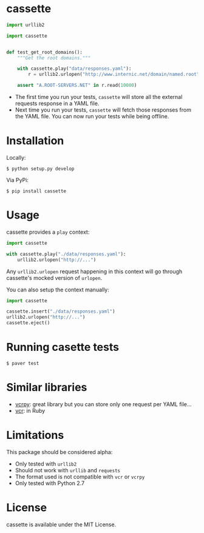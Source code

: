 cassette
========

```python
import urllib2

import cassette


def test_get_root_domains():
    """Get the root domains."""

    with cassette.play("data/responses.yaml"):
        r = urllib2.urlopen("http://www.internic.net/domain/named.root")

    assert "A.ROOT-SERVERS.NET" in r.read(10000)
```

* The first time you run your tests, `cassette` will store all the external
  requests response in a YAML file.
* Next time you run your tests, `cassette` will fetch those responses from the
  YAML file. You can now run your tests while being offline.

Installation
============

Locally:

    $ python setup.py develop

Via PyPi:

    $ pip install cassette

Usage
=====

cassette provides a `play` context:

```python
import cassette

with cassette.play("./data/responses.yaml"):
    urllib2.urlopen("http://...")
```

Any `urllib2.urlopen` request happening in this context will go through
cassette's mocked version of `urlopen`.

You can also setup the context manually:

```python
import cassette

cassette.insert("./data/responses.yaml")
urllib2.urlopen("http://...")
cassette.eject()
```

Running casette tests
=====================

    $ paver test

Similar libraries
=================

* [vcrpy](https://github.com/kevin1024/vcrpy): great library but you can store
  only one request per YAML file...
* [vcr](https://github.com/myronmarston/vcr): in Ruby

Limitations
===========

This package should be considered alpha:

* Only tested with `urllib2`
* Should not work with `urllib` and `requests`
* The format used is not compatible with `vcr` or `vcrpy`
* Only tested with Python 2.7

License
=======

cassette is available under the MIT License.
